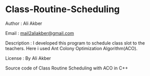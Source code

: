 # Class-Routine-Scheduling

Author      : Ali Akber

Email       : mail2aliakber@gmail.com

Description : I developed this program to schedule class slot to the teachers. Here i used Ant Colony Optimization Algorithm(ACO).

License     : By Ali Akber

Source code of Class Routine Scheduling with ACO in C++
